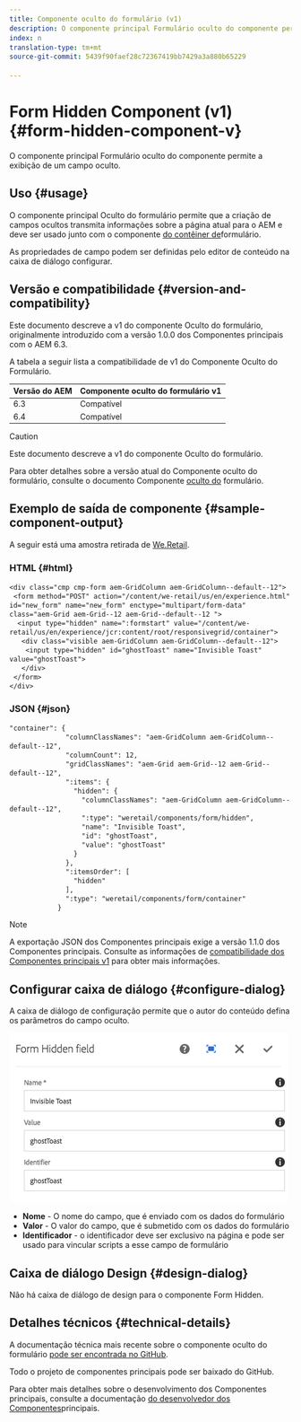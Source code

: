 ```yaml
---
title: Componente oculto do formulário (v1)
description: O componente principal Formulário oculto do componente permite a exibição de um campo oculto.
index: n
translation-type: tm+mt
source-git-commit: 5439f90faef28c72367419bb7429a3a880b65229

---
```



# Form Hidden Component (v1){#form-hidden-component-v}

O componente principal Formulário oculto do componente permite a exibição de um campo oculto.

## Uso {#usage}

O componente principal Oculto do formulário permite que a criação de campos ocultos transmita informações sobre a página atual para o AEM e deve ser usado junto com o componente [do contêiner de](form-container.md)formulário.

As propriedades de campo podem ser definidas pelo editor de conteúdo na caixa de diálogo [](#configure-dialog)configurar.

## Versão e compatibilidade {#version-and-compatibility}

Este documento descreve a v1 do componente Oculto do formulário, originalmente introduzido com a versão 1.0.0 dos Componentes principais com o AEM 6.3.

A tabela a seguir lista a compatibilidade de v1 do Componente Oculto do Formulário.

| Versão do AEM | Componente oculto do formulário v1 |
|--- |--- |
| 6.3 | Compatível |
| 6.4 | Compatível |

>[!CAUTION]
>
>Este documento descreve a v1 do componente Oculto do formulário.
>
>Para obter detalhes sobre a versão atual do Componente oculto do formulário, consulte o documento Componente [oculto do](form-hidden.md) formulário.

## Exemplo de saída de componente {#sample-component-output}

A seguir está uma amostra retirada de [We.Retail](https://helpx.adobe.com/experience-manager/6-4/sites/developing/using/we-retail.html).

### HTML {#html}

```
<div class="cmp cmp-form aem-GridColumn aem-GridColumn--default--12">
 <form method="POST" action="/content/we-retail/us/en/experience.html" id="new_form" name="new_form" enctype="multipart/form-data" class="aem-Grid aem-Grid--12 aem-Grid--default--12 ">
  <input type="hidden" name=":formstart" value="/content/we-retail/us/en/experience/jcr:content/root/responsivegrid/container">
   <div class="visible aem-GridColumn aem-GridColumn--default--12">
    <input type="hidden" id="ghostToast" name="Invisible Toast" value="ghostToast">
   </div>
 </form>
</div>
```

### JSON {#json}

```
"container": {
              "columnClassNames": "aem-GridColumn aem-GridColumn--default--12",
              "columnCount": 12,
              "gridClassNames": "aem-Grid aem-Grid--12 aem-Grid--default--12",
              ":items": {
                "hidden": {
                  "columnClassNames": "aem-GridColumn aem-GridColumn--default--12",
                  ":type": "weretail/components/form/hidden",
                  "name": "Invisible Toast",
                  "id": "ghostToast",
                  "value": "ghostToast"
                }
              },
              ":itemsOrder": [
                "hidden"
              ],
              ":type": "weretail/components/form/container"
            }
```

>[!NOTE]
>
>A exportação JSON dos Componentes principais exige a versão 1.1.0 dos Componentes principais. Consulte as informações de [compatibilidade dos Componentes principais v1](versions.md#release-history-and-compatibility) para obter mais informações.

## Configurar caixa de diálogo {#configure-dialog}

A caixa de diálogo de configuração permite que o autor do conteúdo defina os parâmetros do campo oculto.

![](assets/chlimage_1-26.png)

* **Nome** - O nome do campo, que é enviado com os dados do formulário
* **Valor** - O valor do campo, que é submetido com os dados do formulário
* **Identificador** - o identificador deve ser exclusivo na página e pode ser usado para vincular scripts a esse campo de formulário

## Caixa de diálogo Design {#design-dialog}

Não há caixa de diálogo de design para o componente Form Hidden.

## Detalhes técnicos {#technical-details}

A documentação técnica mais recente sobre o componente oculto do formulário [pode ser encontrada no GitHub](https://github.com/adobe/aem-core-wcm-components/tree/master/content/src/content/jcr_root/apps/core/wcm/components/form/hidden/v1/hidden).

Todo o projeto de componentes principais pode ser baixado do GitHub.

Para obter mais detalhes sobre o desenvolvimento dos Componentes principais, consulte a documentação [do desenvolvedor dos Componentes](developing.md)principais.

